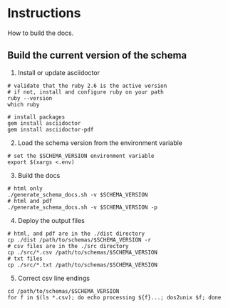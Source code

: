 # Instructions

How to build the docs. 

## Build the current version of the schema

1. Install or update asciidoctor
```shell
# validate that the ruby 2.6 is the active version
# if not, install and configure ruby on your path
ruby --version
which ruby

# install packages
gem install asciidoctor
gem install asciidoctor-pdf
```

2. Load the schema version from the environment variable
```shell
# set the $SCHEMA_VERSION environment variable
export $(xargs <.env)
```

3. Build the docs
```shell
# html only
./generate_schema_docs.sh -v $SCHEMA_VERSION
# html and pdf
./generate_schema_docs.sh -v $SCHEMA_VERSION -p
```

4. Deploy the output files

```shell
# html, and pdf are in the ./dist directory
cp ./dist /path/to/schemas/$SCHEMA_VERSION -r
# csv files are in the ./src directory
cp ./src/*.csv /path/to/schemas/$SCHEMA_VERSION
# txt files
cp ./src/*.txt /path/to/schemas/$SCHEMA_VERSION
```

5. Correct csv line endings

```shell
cd /path/to/schemas/$SCHEMA_VERSION
for f in $(ls *.csv); do echo processing ${f}...; dos2unix $f; done      
```
